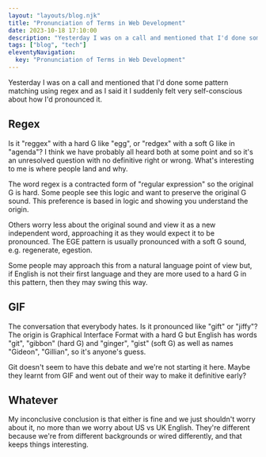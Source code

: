 ```yaml
---
layout: "layouts/blog.njk"
title: "Pronunciation of Terms in Web Development"
date: 2023-10-18 17:10:00
description: "Yesterday I was on a call and mentioned that I'd done some pattern matching using regex and as I said it I suddenly felt very self-conscious about how I'd pronounced it."
tags: ["blog", "tech"]
eleventyNavigation:
  key: "Pronunciation of Terms in Web Development"
---
```


Yesterday I was on a call and mentioned that I'd done some pattern matching using regex and as I said it I suddenly felt very self-conscious about how I'd pronounced it.

## Regex

Is it "reggex" with a hard G like "egg", or "redgex" with a soft G like in "agenda"? I think we have probably all heard both at some point and so it's an unresolved question with no definitive right or wrong. What's interesting to me is where people land and why.

The word regex is a contracted form of "regular expression" so the original G is hard. Some people see this logic and want to preserve the original G sound. This preference is based in logic and showing you understand the origin.

Others worry less about the original sound and view it as a new independent word, approaching it as they would expect it to be pronounced. The EGE pattern is usually pronounced with a soft G sound, e.g. regenerate, egestion.

Some people may approach this from a natural language point of view but, if English is not their first language and they are more used to a hard G in this pattern, then they may swing this way.

## GIF

The conversation that everybody hates. Is it pronounced like "gift" or "jiffy"? The origin is Graphical Interface Format with a hard G but English has words "git", "gibbon" (hard G) and "ginger", "gist" (soft G) as well as names "Gideon", "Gillian", so it's anyone's guess.

Git doesn't seem to have this debate and we're not starting it here. Maybe they learnt from GIF and went out of their way to make it definitive early?

## Whatever

My inconclusive conclusion is that either is fine and we just shouldn't worry about it, no more than we worry about US vs UK English. They're different because we're from different backgrounds or wired differently, and that keeps things interesting.
